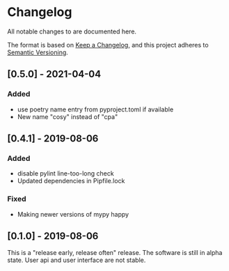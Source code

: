 # Changelog
All notable changes to are documented here.

The format is based on [Keep a Changelog](https://keepachangelog.com/en/1.0.0/),
and this project adheres to [Semantic Versioning](https://semver.org/spec/v2.0.0.html).

## [0.5.0] - 2021-04-04

### Added
 * use poetry name entry from pyproject.toml if available
 * New name "cosy" instead of "cpa"

## [0.4.1] - 2019-08-06

### Added
 * disable pylint line-too-long check
 * Updated dependencies in Pipfile.lock

### Fixed
 * Making newer versions of mypy happy


## [0.1.0] - 2019-08-06

This is a "release early, release often" release.  The software is still in alpha state.  User api and user interface are not stable.
